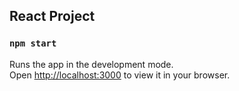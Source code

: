 ## React Project

### `npm start`

Runs the app in the development mode.\
Open [http://localhost:3000](http://localhost:3000) to view it in your browser.

